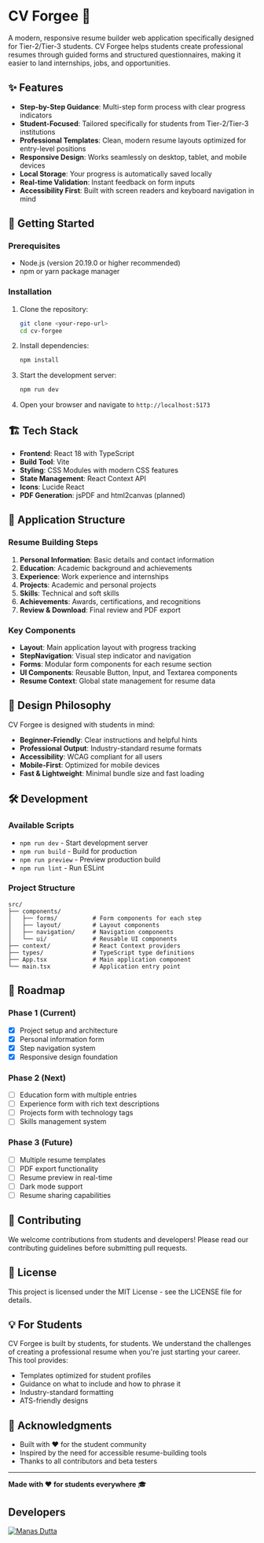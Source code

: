 # CV Forgee 🔨

A modern, responsive resume builder web application specifically designed for Tier-2/Tier-3 students. CV Forgee helps students create professional resumes through guided forms and structured questionnaires, making it easier to land internships, jobs, and opportunities.

## ✨ Features

- **Step-by-Step Guidance**: Multi-step form process with clear progress indicators
- **Student-Focused**: Tailored specifically for students from Tier-2/Tier-3 institutions
- **Professional Templates**: Clean, modern resume layouts optimized for entry-level positions
- **Responsive Design**: Works seamlessly on desktop, tablet, and mobile devices
- **Local Storage**: Your progress is automatically saved locally
- **Real-time Validation**: Instant feedback on form inputs
- **Accessibility First**: Built with screen readers and keyboard navigation in mind

## 🚀 Getting Started

### Prerequisites

- Node.js (version 20.19.0 or higher recommended)
- npm or yarn package manager

### Installation

1. Clone the repository:
   ```bash
   git clone <your-repo-url>
   cd cv-forgee
   ```

2. Install dependencies:
   ```bash
   npm install
   ```

3. Start the development server:
   ```bash
   npm run dev
   ```

4. Open your browser and navigate to `http://localhost:5173`

## 🏗️ Tech Stack

- **Frontend**: React 18 with TypeScript
- **Build Tool**: Vite
- **Styling**: CSS Modules with modern CSS features
- **State Management**: React Context API
- **Icons**: Lucide React
- **PDF Generation**: jsPDF and html2canvas (planned)

## 📱 Application Structure

### Resume Building Steps

1. **Personal Information**: Basic details and contact information
2. **Education**: Academic background and achievements
3. **Experience**: Work experience and internships
4. **Projects**: Academic and personal projects
5. **Skills**: Technical and soft skills
6. **Achievements**: Awards, certifications, and recognitions
7. **Review & Download**: Final review and PDF export

### Key Components

- **Layout**: Main application layout with progress tracking
- **StepNavigation**: Visual step indicator and navigation
- **Forms**: Modular form components for each resume section
- **UI Components**: Reusable Button, Input, and Textarea components
- **Resume Context**: Global state management for resume data

## 🎨 Design Philosophy

CV Forgee is designed with students in mind:

- **Beginner-Friendly**: Clear instructions and helpful hints
- **Professional Output**: Industry-standard resume formats
- **Accessibility**: WCAG compliant for all users
- **Mobile-First**: Optimized for mobile devices
- **Fast & Lightweight**: Minimal bundle size and fast loading

## 🛠️ Development

### Available Scripts

- `npm run dev` - Start development server
- `npm run build` - Build for production
- `npm run preview` - Preview production build
- `npm run lint` - Run ESLint

### Project Structure

```
src/
├── components/
│   ├── forms/          # Form components for each step
│   ├── layout/         # Layout components
│   ├── navigation/     # Navigation components
│   └── ui/             # Reusable UI components
├── context/            # React Context providers
├── types/              # TypeScript type definitions
├── App.tsx             # Main application component
└── main.tsx            # Application entry point
```

## 🎯 Roadmap

### Phase 1 (Current)
- [x] Project setup and architecture
- [x] Personal information form
- [x] Step navigation system
- [x] Responsive design foundation

### Phase 2 (Next)
- [ ] Education form with multiple entries
- [ ] Experience form with rich text descriptions
- [ ] Projects form with technology tags
- [ ] Skills management system

### Phase 3 (Future)
- [ ] Multiple resume templates
- [ ] PDF export functionality
- [ ] Resume preview in real-time
- [ ] Dark mode support
- [ ] Resume sharing capabilities

## 🤝 Contributing

We welcome contributions from students and developers! Please read our contributing guidelines before submitting pull requests.

## 📄 License

This project is licensed under the MIT License - see the LICENSE file for details.

## 💡 For Students

CV Forgee is built by students, for students. We understand the challenges of creating a professional resume when you're just starting your career. This tool provides:

- Templates optimized for student profiles
- Guidance on what to include and how to phrase it
- Industry-standard formatting
- ATS-friendly designs

## 🙏 Acknowledgments

- Built with ❤️ for the student community
- Inspired by the need for accessible resume-building tools
- Thanks to all contributors and beta testers

---

**Made with ❤️ for students everywhere** 🎓


## Developers

[![Manas Dutta](https://avatars.githubusercontent.com/u/122201926?size=50)](https://github.com/manasdutta04 "Manas on GitHub") 